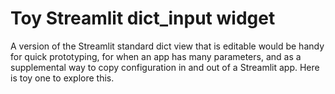 # Toy Streamlit dict_input widget

A version of the Streamlit standard dict view that is editable would be handy for quick prototyping, for when an app has many parameters, and as a supplemental way to copy configuration in and out of a Streamlit app. Here is toy one to explore this.

